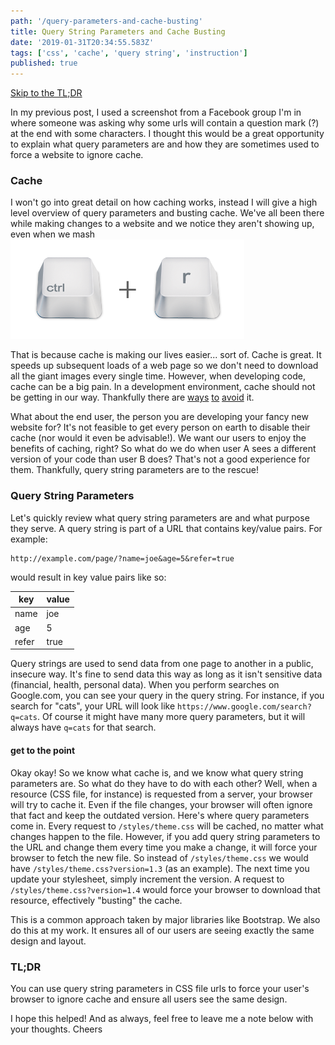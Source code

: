 ```yaml
---
path: '/query-parameters-and-cache-busting'
title: Query String Parameters and Cache Busting
date: '2019-01-31T20:34:55.583Z'
tags: ['css', 'cache', 'query string', 'instruction']
published: true
---
```


[Skip to the TL;DR](#tldr)

In my previous post, I used a screenshot from a Facebook group I'm in where someone was asking why some urls will contain a question mark (?) at the end with some characters. I thought this would be a great opportunity to explain what query parameters are and how they are sometimes used to force a website to ignore cache.

### Cache

I won't go into great detail on how caching works, instead I will give a high level overview of query parameters and busting cache. We've all been there while making changes to a website and we notice they aren't showing up, even when we mash ![alt text](refresh.png "Ctrl + R keys - author http://www.iconarchive.com/artist/chromatix.html")

That is because cache is making our lives easier... sort of. Cache is great. It speeds up subsequent loads of a web page so we don't need to download all the giant images every single time. However, when developing code, cache can be a big pain. In a development environment, cache should not be getting in our way. Thankfully there are [ways](https://www.technipages.com/google-chrome-how-to-completely-disable-cache) [to](https://dzone.com/articles/how-turn-firefox-browser-cache) [avoid](https://stackoverflow.com/a/46326832) it.

What about the end user, the person you are developing your fancy new website for? It's not feasible to get every person on earth to disable their cache (nor would it even be advisable!). We want our users to enjoy the benefits of caching, right? So what do we do when user A sees a different version of your code than user B does? That's not a good experience for them. Thankfully, query string parameters are to the rescue!

### Query String Parameters

Let's quickly review what query string parameters are and what purpose they serve. A query string is part of a URL that contains key/value pairs. For example:

```
http://example.com/page/?name=joe&age=5&refer=true
```

would result in key value pairs like so:

| key | value |
|---|---|
| name | joe |
| age | 5 |
| refer | true |

Query strings are used to send data from one page to another in a public, insecure way. It's fine to send data this way as long as it isn't sensitive data (financial, health, personal data). When you perform searches on Google.com, you can see your query in the query string. For instance, if you search for "cats", your URL will look like `https://www.google.com/search?q=cats`. Of course it might have many more query parameters, but it will always have `q=cats` for that search.

#### get to the point

Okay okay! So we know what cache is, and we know what query string parameters are. So what do they have to do with each other? Well, when a resource (CSS file, for instance) is requested from a server, your browser will try to cache it. Even if the file changes, your browser will often ignore that fact and keep the outdated version. Here's where query parameters come in. Every request to `/styles/theme.css` will be cached, no matter what changes happen to the file. However, if you add query string parameters to the URL and change them every time you make a change, it will force your browser to fetch the new file. So instead of `/styles/theme.css` we would have `/styles/theme.css?version=1.3` (as an example). The next time you update your stylesheet, simply increment the version. A request to `/styles/theme.css?version=1.4` would force your browser to download that resource, effectively "busting" the cache.

This is a common approach taken by major libraries like Bootstrap. We also do this at my work. It ensures all of our users are seeing exactly the same design and layout.

### TL;DR <a name="tldr"></a>

You can use query string parameters in CSS file urls to force your user's browser to ignore cache and ensure all users see the same design.

I hope this helped! And as always, feel free to leave me a note below with your thoughts. Cheers